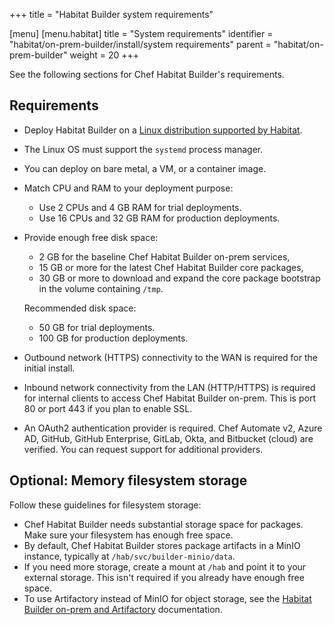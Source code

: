 +++
title = "Habitat Builder system requirements"

[menu]
  [menu.habitat]
    title = "System requirements"
    identifier = "habitat/on-prem-builder/install/system requirements"
    parent = "habitat/on-prem-builder"
    weight = 20
+++

See the following sections for Chef Habitat Builder's requirements.

## Requirements

- Deploy Habitat Builder on a [Linux distribution supported by Habitat](https://docs.chef.io/habitat/install_habitat/#chef-habitat-for-linux).
- The Linux OS must support the `systemd` process manager.
- You can deploy on bare metal, a VM, or a container image.
- Match CPU and RAM to your deployment purpose:
  - Use 2 CPUs and 4 GB RAM for trial deployments.
  - Use 16 CPUs and 32 GB RAM for production deployments.
- Provide enough free disk space:
  - 2 GB for the baseline Chef Habitat Builder on-prem services,
  - 15 GB or more for the latest Chef Habitat Builder core packages,
  - 30 GB or more to download and expand the core package bootstrap in the volume containing `/tmp`.

  Recommended disk space:
  - 50 GB for trial deployments.
  - 100 GB for production deployments.
- Outbound network (HTTPS) connectivity to the WAN is required for the initial install.
- Inbound network connectivity from the LAN (HTTP/HTTPS) is required for internal clients to access Chef Habitat Builder on-prem. This is port 80 or port 443 if you plan to enable SSL.
- An OAuth2 authentication provider is required. Chef Automate v2, Azure AD, GitHub, GitHub Enterprise, GitLab, Okta, and Bitbucket (cloud) are verified. You can request support for additional providers.

## Optional: Memory filesystem storage

Follow these guidelines for filesystem storage:

- Chef Habitat Builder needs substantial storage space for packages. Make sure your filesystem has enough free space.
- By default, Chef Habitat Builder stores package artifacts in a MinIO instance, typically at `/hab/svc/builder-minio/data`.
- If you need more storage, create a mount at `/hab` and point it to your external storage. This isn't required if you already have enough free space.
- To use Artifactory instead of MinIO for object storage, see the [Habitat Builder on-prem and Artifactory](./artifactory/) documentation.

